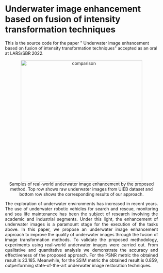 # Underwater image enhancement based on fusion of intensity transformation techniques

This is the source code for the paper " Underwater image enhancement based on fusion of intensity transformation techniques" accepted as an oral at LARS/SBR 2022.

<p align="center"> 
    <img alt="comparison" width="400" src="https://user-images.githubusercontent.com/65466643/192799475-e141ee50-bb13-4049-aff1-7dec78118175.png"><br>
    Samples of real-world underwater image enhancement by the proposed method. Top row shows raw underwater images from UIEB dataset and bottom row shows the corresponding results of our approach.
</p>

<p align="justify"> 
The exploration of underwater environments has increased in recent years. The use of underwater robotic vehicles for search and rescue, monitoring and sea life maintenance has been the subject of research involving the academic and industrial segments. Under this light, the enhancement of underwater images is a paramount stage for the execution of the tasks above. In this paper, we propose an underwater image enhancement approach to improve the quality of underwater images through the fusion of image transformation methods. To validate the proposed methodology, experiments using real-world underwater images were carried out. From qualitative and quantitative analysis we demonstrate the accuracy and effectiveness of the proposed approach. For the PSNR metric the obtained result is 23.185. Meanwhile, for the SSIM metric the obtained result is 0.859, outperforming state-of-the-art underwater image restoration techniques.
</p>









